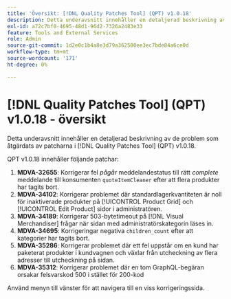 ```yaml
---
title: 'Översikt: [!DNL Quality Patches Tool] (QPT) v1.0.18'
description: Detta underavsnitt innehåller en detaljerad beskrivning av de problem som åtgärdats av patcharna i [!DNL Quality Patches Tool] (QPT) v1.0.18.
exl-id: a72c7bf0-4695-48d1-96d2-7326a2483e33
feature: Tools and External Services
role: Admin
source-git-commit: 1d2e0c1b4a8e3d79a362500ee3ec7bde84a6ce0d
workflow-type: tm+mt
source-wordcount: '171'
ht-degree: 0%

---
```


# [!DNL Quality Patches Tool] (QPT) v1.0.18 - översikt

Detta underavsnitt innehåller en detaljerad beskrivning av de problem som åtgärdats av patcharna i [!DNL Quality Patches Tool] (QPT) v1.0.18.

QPT v1.0.18 innehåller följande patchar:

1. **MDVA-32655**: Korrigerar fel *pågår* meddelandestatus till rätt *complete* meddelande till konsumenten `quoteItemCleaner` efter att flera produkter har tagits bort.
1. **MDVA-34102**: Korrigerar problemet där standardlagerkvantiteten är noll för inaktiverade produkter på [!UICONTROL Product Grid] och [!UICONTROL Edit Product] sidor i administratören.
1. **MDVA-34189**: Korrigerar 503-bytetimeout på [!DNL Visual Merchandiser] frågar när sidan med administratörskategorin läses in.
1. **MDVA-34695**: Korrigeringar negativa `children_count` efter att kategorier har tagits bort.
1. **MDVA-35286**: Korrigerar problemet där ett fel uppstår om en kund har paketerat produkter i kundvagnen och växlar från utcheckning av flera adresser till utcheckning på sidan.
1. **MDVA-35312**: Korrigerar problemet där en tom GraphQL-begäran orsakar felsvarskod 500 i stället för 200-kod

Använd menyn till vänster för att navigera till en viss korrigeringssida.
